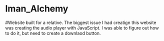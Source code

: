 # Iman_Alchemy
#Website built for a relative. 
The biggest issue I had creatign this website was creating the audio player with JavaScript. I was able to figure out how to do it, but need to create a downlaod button. 
